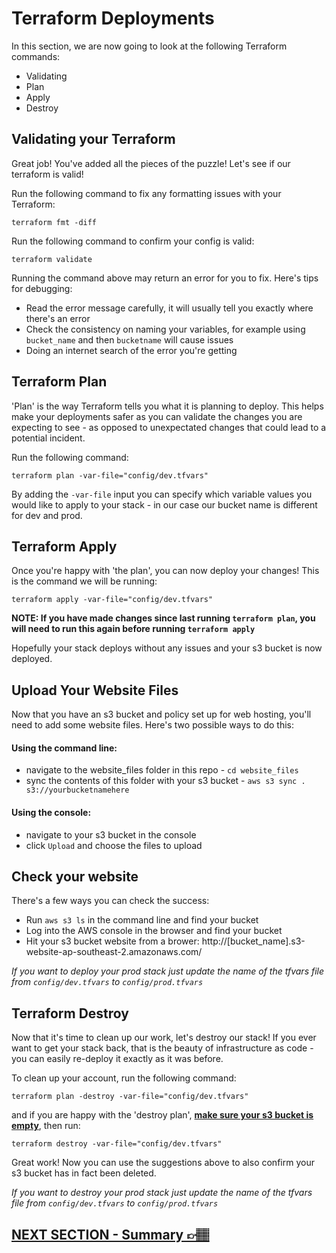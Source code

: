 # Terraform Deployments

In this section, we are now going to look at the following Terraform commands:

- Validating
- Plan
- Apply
- Destroy

## Validating your Terraform

Great job! You've added all the pieces of the puzzle! Let's see if our terraform is valid!

Run the following command to fix any formatting issues with your Terraform:

`terraform fmt -diff`

Run the following command to confirm your config is valid:

`terraform validate`

Running the command above may return an error for you to fix. Here's tips for debugging:

- Read the error message carefully, it will usually tell you exactly where there's an error
- Check the consistency on naming your variables, for example using `bucket_name` and then `bucketname` will cause issues
- Doing an internet search of the error you're getting

## Terraform Plan

'Plan' is the way Terraform tells you what it is planning to deploy. This helps make your deployments safer as you can validate the changes you are expecting to see - as opposed to unexpectated changes that could lead to a potential incident.

Run the following command:

`terraform plan -var-file="config/dev.tfvars"`

By adding the `-var-file` input you can specify which variable values you would like to apply to your stack - in our case our bucket name is different for dev and prod.

## Terraform Apply

Once you're happy with 'the plan', you can now deploy your changes! This is the command we will be running:

`terraform apply -var-file="config/dev.tfvars"`

**NOTE: If you have made changes since last running `terraform plan`, you will need to run this again before running `terraform apply`**

Hopefully your stack deploys without any issues and your s3 bucket is now deployed.

## Upload Your Website Files

Now that you have an s3 bucket and policy set up for web hosting, you'll need to add some website files. Here's two possible ways to do this:

#### Using the command line:

- navigate to the website_files folder in this repo - `cd website_files`
- sync the contents of this folder with your s3 bucket - `aws s3 sync . s3://yourbucketnamehere`

#### Using the console:

- navigate to your s3 bucket in the console
- click `Upload` and choose the files to upload

## Check your website

There's a few ways you can check the success:

- Run `aws s3 ls` in the command line and find your bucket
- Log into the AWS console in the browser and find your bucket
- Hit your s3 bucket website from a brower: http://[bucket_name].s3-website-ap-southeast-2.amazonaws.com/

_If you want to deploy your prod stack just update the name of the tfvars file from `config/dev.tfvars` to `config/prod.tfvars`_

## Terraform Destroy

Now that it's time to clean up our work, let's destroy our stack! If you ever want to get your stack back, that is the beauty of infrastructure as code - you can easily re-deploy it exactly as it was before.

To clean up your account, run the following command:

`terraform plan -destroy -var-file="config/dev.tfvars"`

and if you are happy with the 'destroy plan', [**make sure your s3 bucket is empty**](https://docs.aws.amazon.com/AmazonS3/latest/userguide/empty-bucket.html), then run:

`terraform destroy -var-file="config/dev.tfvars"`

Great work! Now you can use the suggestions above to also confirm your s3 bucket has in fact been deleted.

_If you want to destroy your prod stack just update the name of the tfvars file from `config/dev.tfvars` to `config/prod.tfvars`_

## [NEXT SECTION - Summary 👉🏽](07-summary.md)
